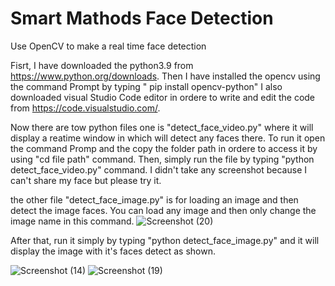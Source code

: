 # Smart Mathods Face Detection

Use OpenCV to make a real time face detection

Fisrt, I have downloaded the python3.9 from https://www.python.org/downloads.
Then I have installed the opencv using the command Prompt by typing " pip install opencv-python"
I also downloaded visual Studio Code editor in ordere to write and edit the code from https://code.visualstudio.com/. 

Now there are tow python files one is "detect_face_video.py" where it will display 
a reatime window in which will detect any faces there. To run it open the command Promp and the copy the folder path in ordere to access it by using "cd file path" command.
Then, simply run the file by typing "python detect_face_video.py" command. I didn't take any screenshot because I can't share my face but please try it. 

the other file "detect_face_image.py" is for loading an image and then detect the  image faces. You can load any image and then only change the image name in this command.
![Screenshot (20)](https://user-images.githubusercontent.com/85957795/124330496-2f4bb480-db96-11eb-92bd-4d7f2a481ccd.png)


After that, run it simply by typing "python detect_face_image.py" and it will display the image with it's faces detect as shown.

![Screenshot (14)](https://user-images.githubusercontent.com/85957795/124330756-bf89f980-db96-11eb-81ff-eab8771f9c5c.png)
![Screenshot (19)](https://user-images.githubusercontent.com/85957795/124330840-e47e6c80-db96-11eb-9218-f693774181ee.png)

